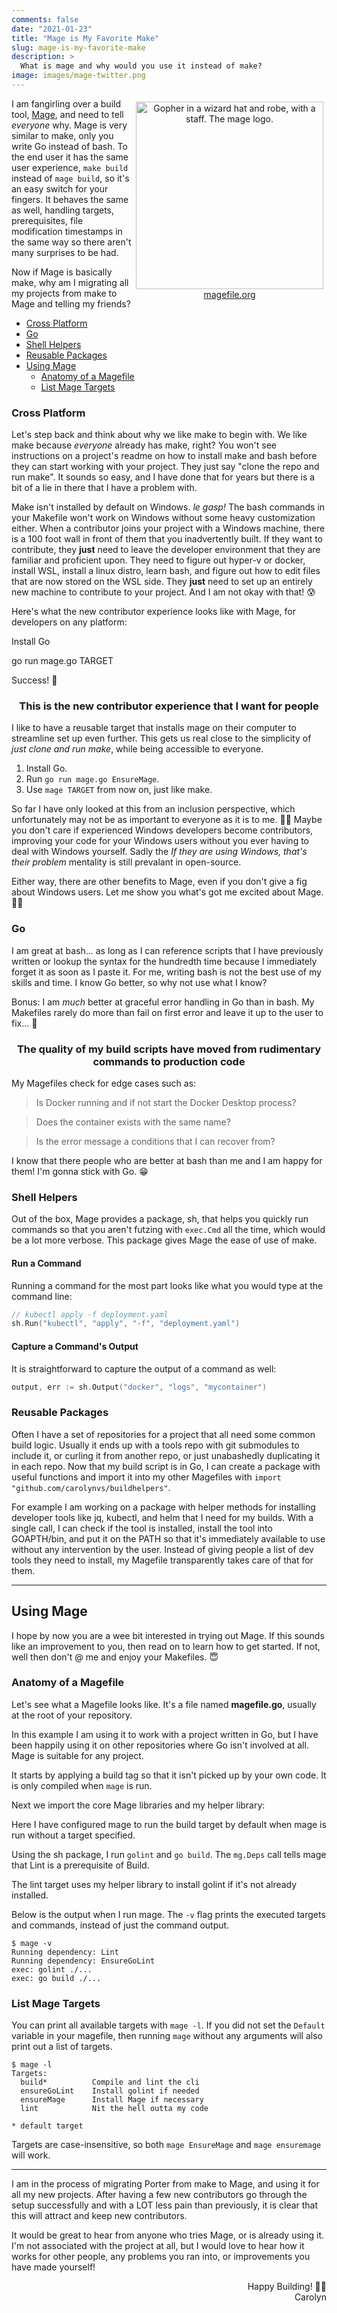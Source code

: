 ```yaml
---
comments: false
date: "2021-01-23"
title: "Mage is My Favorite Make"
slug: mage-is-my-favorite-make
description: >
  What is mage and why would you use it instead of make?
image: images/mage-twitter.png
---
```


<figure style="text-align: center; float: right; margin: 5px">
  <img src="/images/mage.png" width="300px" alt="Gopher in a wizard hat and robe, with a staff. The mage logo." />
  <figcaption><a href="https://magefile.org">magefile.org</a></figcaption>
</figure>

I am fangirling over a build tool, [Mage](https://magefile.org), and need to tell _everyone_ why.
Mage is very similar to make, only you write Go instead of bash.
To the end user it has the same user experience, `make build` instead of `mage build`, so it's an easy switch for your fingers.
It behaves the same as well, handling targets, prerequisites, file modification timestamps in the same way so there aren't many surprises to be had.

Now if Mage is basically make, why am I migrating all my projects from make to Mage and telling my friends?

* [Cross Platform](#cross-platform)
* [Go](#go)
* [Shell Helpers](#shell-helpers)
* [Reusable Packages](#reusable-packages)
* [Using Mage](#using-mage)
  * [Anatomy of a Magefile](#anatomy-of-a-magefile)
  * [List Mage Targets](#list-mage-targets)

### Cross Platform

Let's step back and think about why we like make to begin with.
We like make because _everyone_ already has make, right?
You won't see instructions on a project's readme on how to install make and bash before they can start working with your project.
They just say "clone the repo and run make".
It sounds so easy, and I have done that for years but there is a bit of a lie in there that I have a problem with.

Make isn't installed by default on Windows. _le gasp!_
The bash commands in your Makefile won't work on Windows without some heavy customization either.
When a contributor joins your project with a Windows machine, there is a 100 foot wall in front of them that you inadvertently built.
If they want to contribute, they **just** need to leave the developer environment that they are familiar and proficient upon.
They need to figure out hyper-v or docker, install WSL, install a linux distro, learn bash, and figure out how to edit files that are now stored on the WSL side. They **just** need to set up an entirely new machine to contribute to your project.
And I am not okay with that! 😰

Here's what the new contributor experience looks like with Mage, for developers on any platform:

Install Go

go run mage.go TARGET

Success! 🚀

<h3 align="center">This is the new contributor experience that I want for people</h3>

I like to have a reusable target that installs mage on their computer to streamline set up even further.
This gets us real close to the simplicity of _just clone and run make_, while being accessible to everyone.

1. Install Go.
1. Run `go run mage.go EnsureMage`.
1. Use `mage TARGET` from now on, just like make.

So far I have only looked at this from an inclusion perspective, which unfortunately may not be as important to everyone as it is to me. 🤷‍♀️
Maybe you don't care if experienced Windows developers become contributors, improving your code for your Windows users without you ever having to deal with Windows yourself.
Sadly the _If they are using Windows, that's their problem_ mentality is still prevalant in open-source.

Either way, there are other benefits to Mage, even if you don't give a fig about Windows users. Let me show you what's got me excited about Mage. 🧙‍♂️

### Go

I am great at bash... as long as I can reference scripts that I have previously written or lookup the syntax for the hundredth time because I immediately forget it as soon as I paste it.
For me, writing bash is not the best use of my skills and time.
I know Go better, so why not use what I know?

Bonus: I am _much_ better at graceful error handling in Go than in bash.
My Makefiles rarely do more than fail on first error and leave it up to the user to fix... 🙈

<h3 align="center">The quality of my build scripts have moved from rudimentary commands to production code</h3>

My Magefiles check for edge cases such as:

> Is Docker running and if not start the Docker Desktop process?

> Does the container exists with the same name?

> Is the error message a conditions that I can recover from?

I know that there people who are better at bash than me and I am happy for them! I'm gonna stick with Go. 😁

### Shell Helpers

Out of the box, Mage provides a package, sh, that helps you quickly run commands so that you aren't futzing with `exec.Cmd` all the time, which would be a lot more verbose. This package gives Mage the ease of use of make.

#### Run a Command

Running a command for the most part looks like what you would type at the command line:

```go
// kubectl apply -f deployment.yaml
sh.Run("kubectl", "apply", "-f", "deployment.yaml")
```

#### Capture a Command's Output

It is straightforward to capture the output of a command as well:

```go
output, err := sh.Output("docker", "logs", "mycontainer")
```

### Reusable Packages

Often I have a set of repositories for a project that all need some common build logic.
Usually it ends up with a tools repo with git submodules to include it, or curling it from another repo, or just unabashedly duplicating it in each repo.
Now that my build script is in Go, I can create a package with useful functions and import it into my other Magefiles with `import "github.com/carolynvs/buildhelpers"`.

For example I am working on a package with helper methods for installing developer tools like jq, kubectl, and helm that I need for my builds.
With a single call, I can check if the tool is installed, install the tool into GOAPTH/bin, and put it on the PATH so that it's immediately available to use without any intervention by the user.
Instead of giving people a list of dev tools they need to install, my Magefile transparently takes care of that for them.

___

## Using Mage

I hope by now you are a wee bit interested in trying out Mage. If this sounds like an improvement to you, then read on to learn how to get started. If not, well then don't @ me and enjoy your Makefiles. 😇

### Anatomy of a Magefile

Let's see what a Magefile looks like.
It's a file named **magefile.go**, usually at the root of your repository.

In this example I am using it to work with a project written in Go, but I have been happily using it on other repositories where Go isn't involved at all.
Mage is suitable for any project.

<script src="https://gist-it.appspot.com/github.com/carolynvs/mage-example/raw/main/magefile.go"></script>

It starts by applying a build tag so that it isn't picked up by your own code.
It is only compiled when `mage` is run.

<script src="https://gist-it.appspot.com/github.com/carolynvs/mage-example/raw/main/magefile.go?slice=0&footer=0"></script>

Next we import the core Mage libraries and my helper library:

<script src="https://gist-it.appspot.com/github.com/carolynvs/mage-example/raw/main/magefile.go?slice=4:9&footer=0"></script>

Here I have configured mage to run the build target by default when mage is run without a target specified.

<script src="https://gist-it.appspot.com/github.com/carolynvs/mage-example/raw/main/magefile.go?slice=12&footer=0"></script>

Using the sh package, I run `golint` and `go build`.
The `mg.Deps` call tells mage that Lint is a prerequisite of Build.

<script src="https://gist-it.appspot.com/github.com/carolynvs/mage-example/raw/main/magefile.go?slice=14:27&footer=0"></script>

The lint target uses my helper library to install golint if it's not already installed.

<script src="https://gist-it.appspot.com/github.com/carolynvs/mage-example/raw/main/magefile.go?slice=28:32&footer=0"></script>

Below is the output when I run mage.
The `-v` flag prints the executed targets and commands, instead of just the command output.

```console
$ mage -v
Running dependency: Lint
Running dependency: EnsureGoLint
exec: golint ./...
exec: go build ./...
```

### List Mage Targets

You can print all available targets with `mage -l`.
If you did not set the `Default` variable in your magefile, then running `mage` without any arguments will also print out a list of targets.

```console
$ mage -l
Targets:
  build*          Compile and lint the cli
  ensureGoLint    Install golint if needed
  ensureMage      Install Mage if necessary
  lint            Nit the hell outta my code

* default target
```

Targets are case-insensitive, so both `mage EnsureMage` and `mage ensuremage` will work.

___

I am in the process of migrating Porter from make to Mage, and using it for all my new projects.
After having a few new contributors go through the setup successfully and with a LOT less pain than previously, it is clear that this will attract and keep new contributors.

It would be great to  hear from anyone who tries Mage, or is already using it.
I'm not associated with the project at all, but I would love to hear how it works for other people, any problems you ran into, or improvements you have made yourself!

<p align="right">
Happy Building! 🌈✨<br/>
Carolyn 
</p>